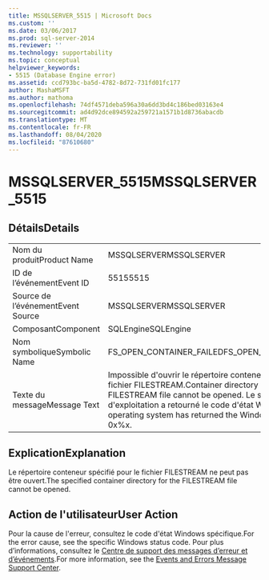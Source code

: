 ```yaml
---
title: MSSQLSERVER_5515 | Microsoft Docs
ms.custom: ''
ms.date: 03/06/2017
ms.prod: sql-server-2014
ms.reviewer: ''
ms.technology: supportability
ms.topic: conceptual
helpviewer_keywords:
- 5515 (Database Engine error)
ms.assetid: ccd793bc-ba5d-4782-8d72-731fd01fc177
author: MashaMSFT
ms.author: mathoma
ms.openlocfilehash: 74df4571deba596a30a6dd3bd4c186bed03163e4
ms.sourcegitcommit: ad4d92dce894592a259721a1571b1d8736abacdb
ms.translationtype: MT
ms.contentlocale: fr-FR
ms.lasthandoff: 08/04/2020
ms.locfileid: "87610680"
---
```

# <a name="mssqlserver_5515"></a><span data-ttu-id="bb62b-102">MSSQLSERVER_5515</span><span class="sxs-lookup"><span data-stu-id="bb62b-102">MSSQLSERVER_5515</span></span>
    
## <a name="details"></a><span data-ttu-id="bb62b-103">Détails</span><span class="sxs-lookup"><span data-stu-id="bb62b-103">Details</span></span>  
  
|||  
|-|-|  
|<span data-ttu-id="bb62b-104">Nom du produit</span><span class="sxs-lookup"><span data-stu-id="bb62b-104">Product Name</span></span>|<span data-ttu-id="bb62b-105">MSSQLSERVER</span><span class="sxs-lookup"><span data-stu-id="bb62b-105">MSSQLSERVER</span></span>|  
|<span data-ttu-id="bb62b-106">ID de l’événement</span><span class="sxs-lookup"><span data-stu-id="bb62b-106">Event ID</span></span>|<span data-ttu-id="bb62b-107">5515</span><span class="sxs-lookup"><span data-stu-id="bb62b-107">5515</span></span>|  
|<span data-ttu-id="bb62b-108">Source de l’événement</span><span class="sxs-lookup"><span data-stu-id="bb62b-108">Event Source</span></span>|<span data-ttu-id="bb62b-109">MSSQLSERVER</span><span class="sxs-lookup"><span data-stu-id="bb62b-109">MSSQLSERVER</span></span>|  
|<span data-ttu-id="bb62b-110">Composant</span><span class="sxs-lookup"><span data-stu-id="bb62b-110">Component</span></span>|<span data-ttu-id="bb62b-111">SQLEngine</span><span class="sxs-lookup"><span data-stu-id="bb62b-111">SQLEngine</span></span>|  
|<span data-ttu-id="bb62b-112">Nom symbolique</span><span class="sxs-lookup"><span data-stu-id="bb62b-112">Symbolic Name</span></span>|<span data-ttu-id="bb62b-113">FS_OPEN_CONTAINER_FAILED</span><span class="sxs-lookup"><span data-stu-id="bb62b-113">FS_OPEN_CONTAINER_FAILED</span></span>|  
|<span data-ttu-id="bb62b-114">Texte du message</span><span class="sxs-lookup"><span data-stu-id="bb62b-114">Message Text</span></span>|<span data-ttu-id="bb62b-115">Impossible d'ouvrir le répertoire conteneur « %.\*ls » du fichier FILESTREAM.</span><span class="sxs-lookup"><span data-stu-id="bb62b-115">Container directory ''%.\*ls'' of the FILESTREAM file cannot be opened.</span></span> <span data-ttu-id="bb62b-116">Le système d'exploitation a retourné le code d'état Windows 0x%x.</span><span class="sxs-lookup"><span data-stu-id="bb62b-116">The operating system has returned the Windows status code 0x%x.</span></span>|  
  
## <a name="explanation"></a><span data-ttu-id="bb62b-117">Explication</span><span class="sxs-lookup"><span data-stu-id="bb62b-117">Explanation</span></span>  
 <span data-ttu-id="bb62b-118">Le répertoire conteneur spécifié pour le fichier FILESTREAM ne peut pas être ouvert.</span><span class="sxs-lookup"><span data-stu-id="bb62b-118">The specified container directory for the FILESTREAM file cannot be opened.</span></span>  
  
## <a name="user-action"></a><span data-ttu-id="bb62b-119">Action de l'utilisateur</span><span class="sxs-lookup"><span data-stu-id="bb62b-119">User Action</span></span>  
 <span data-ttu-id="bb62b-120">Pour la cause de l'erreur, consultez le code d'état Windows spécifique.</span><span class="sxs-lookup"><span data-stu-id="bb62b-120">For the error cause, see the specific Windows status code.</span></span> <span data-ttu-id="bb62b-121">Pour plus d’informations, consultez le [Centre de support des messages d’erreur et d’événements](https://support.microsoft.com/search?query=events%20and%20errors).</span><span class="sxs-lookup"><span data-stu-id="bb62b-121">For more information, see the [Events and Errors Message Support Center](https://support.microsoft.com/search?query=events%20and%20errors).</span></span>  
  
  
